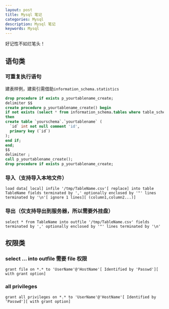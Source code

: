 ```yaml
---
layout: post
title: Mysql 笔记
categories: Mysql
description: Mysql 笔记
keywords: Mysql
---
```



好记性不如烂笔头！

## 语句类

### 可重复执行语句
建表样例，建索引需借助`information_schema.statistics`
```sql
drop procedure if exists p_yourtablename_create;
delimiter $$
create procedure p_yourtablename_create() begin
if not exists (select * from information_schema.tables where table_schema = 'yourschema' and table_name = 'yourtablename')
then
create table `yourschema`.`yourtablename` (
  `id` int not null comment 'id',
  primary key (`id`)
);
end if;
end;
$$
delimiter ; 
call p_yourtablename_create();
drop procedure if exists p_yourtablename_create;
```

### 导入（支持导入本地文件）
`load data[ local] infile '/tmp/TableName.csv'[ replace] into table TableName fields terminated by ',' optionally enclosed by '"' lines terminated by '\n'[ ignore 1 lines][ (column1,column2...)]`

### 导出（仅支持导出到服务器，所以需要外挂盘）
`select * from TableName into outfile '/tmp/TableName.csv' fields terminated by ',' optionally enclosed by '"' lines terminated by '\n'`

## 权限类

### select ... into outfile 需要 file 权限
`grant file on *.* to 'UserName'@'HostName'[ Identified by 'Passwd'][ with grant option]`
### all privileges
`grant all privileges on *.* to 'UserName'@'HostName'[ Identified by 'Passwd'][ with grant option]`
